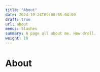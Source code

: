 ```yaml
---
title: "About"
date: 2024-10-24T09:08:55-04:00
draft: true
url: about
menus: Slashes
summary: A page all about me. How droll.
weight: 10
---
```


# About